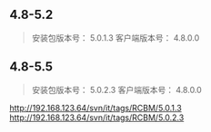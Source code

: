 ## 4.8-5.2
>安装包版本号： 5.0.1.3
客户端版本号： 4.8.0.0

## 4.8-5.5
>安装包版本号： 5.0.2.3
客户端版本号： 4.8.0.0

http://192.168.123.64/svn/it/tags/RCBM/5.0.1.3
http://192.168.123.64/svn/it/tags/RCBM/5.0.2.3
